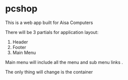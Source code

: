 pcshop
======

This is a web app built for Aisa Computers

There will be 3 partials for application layout:

1. Header
2. Footer
3. Main Menu

Main menu will include all the menu and sub menu links .

The only thing will change is the container


